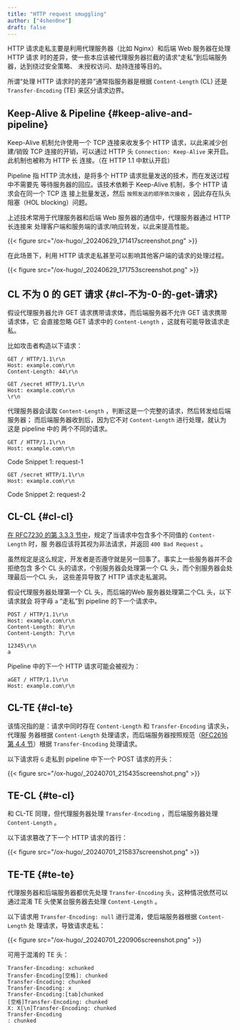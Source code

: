 ```yaml
---
title: "HTTP request smuggling"
author: ["4shen0ne"]
draft: false
---
```


HTTP 请求走私主要是利用代理服务器（比如 Nginx）和后端 Web 服务器在处理 HTTP 请求
时的差异，使一些本应该被代理服务器拦截的请求“走私”到后端服务器，达到绕过安全策略、
未授权访问、劫持连接等目的。

所谓“处理 HTTP 请求时的差异”通常指服务器是根据 `Content-Length` (CL) 还是
`Transfer-Encoding` (TE) 来区分请求边界。


## Keep-Alive &amp; Pipeline {#keep-alive-and-pipeline}

Keep-Alive 机制允许使用一个 TCP 连接来收发多个 HTTP 请求，以此来减少创建/销毁 TCP
连接的开销，可以通过 HTTP 头 `Connection: Keep-Alive` 来开启。此机制也被称为 HTTP 长
连接。（在 HTTP 1.1 中默认开启）

Pipeline 指 HTTP 流水线，是将多个 HTTP 请求批量发送的技术，而在发送过程中不需要先
等待服务器的回应。该技术依赖于 Keep-Alive 机制，多个 HTTP 请求会在同一个 TCP 连
接上批量发送，然后 `按照发送的顺序依次接收` ，因此存在队头阻塞（HOL blocking）问题。

上述技术常用于代理服务器和后端 Web 服务器的通信中，代理服务器通过 HTTP 长连接来
处理客户端和服务端的请求/响应转发，以此来提高性能。

{{< figure src="/ox-hugo/_20240629_171417screenshot.png" >}}

在此场景下，利用 HTTP 请求走私甚至可以影响其他客户端的请求的处理过程。

{{< figure src="/ox-hugo/_20240629_171753screenshot.png" >}}


## CL 不为 0 的 GET 请求 {#cl-不为-0-的-get-请求}

假设代理服务器允许 GET 请求携带请求体，而后端服务器不允许 GET 请求携带请求体，它
会直接忽略 GET 请求中的 `Content-Length` ，这就有可能导致请求走私。

比如攻击者构造以下请求：

```nil
GET / HTTP/1.1\r\n
Host: example.com\r\n
Content-Length: 44\r\n

GET /secret HTTP/1.1\r\n
Host: example.com\r\n
\r\n
```

代理服务器会读取 `Content-Length` ，判断这是一个完整的请求，然后转发给后端服务器；
而后端服务器收到后，因为它不对 `Content-Length` 进行处理，就认为这是 pipeline 中的
两个不同的请求。

```nil
GET / HTTP/1.1\r\n
Host: example.com\r\n
```
<div class="src-block-caption">
  <span class="src-block-number">Code Snippet 1:</span>
  request-1
</div>

```nil
GET /secret HTTP/1.1\r\n
Host: example.com\r\n
```
<div class="src-block-caption">
  <span class="src-block-number">Code Snippet 2:</span>
  request-2
</div>


## CL-CL {#cl-cl}

[在 RFC7230 的第 3.3.3 节中](https://datatracker.ietf.org/doc/html/rfc7230#section-3.3.3)，规定了当请求中包含多个不同值的 `Content-Length` 时，服
务器应该将其视为非法请求，并返回 `400 Bad Request` 。

虽然规定是这么规定，开发者是否遵守就是另一回事了。事实上一些服务器并不会拒绝包含
多个 CL 头的请求，个别服务器会处理第一个 CL 头，而个别服务器会处理最后一个CL 头，
这些差异导致了 HTTP 请求走私漏洞。

假设代理服务器处理第一个 CL 头，而后端的Web 服务器处理第二个CL 头，以下请求就会
将字母 `a` “走私”到 pipeline 的下一个请求中。

```nil
POST / HTTP/1.1\r\n
Host: example.com\r\n
Content-Length: 8\r\n
Content-Length: 7\r\n

12345\r\n
a
```

Pipeline 中的下一个 HTTP 请求可能会被视为：

```nil
aGET / HTTP/1.1\r\n
Host: example.com\r\n
```


## CL-TE {#cl-te}

该情况指的是：请求中同时存在 `Content-Length` 和 `Transfer-Encoding` 请求头，代理服
务器根据 `Content-Length` 处理请求，而后端服务器按照规范（[RFC2616 第 4.4 节](https://datatracker.ietf.org/doc/html/rfc2616#section-4.4)）根据
`Transfer-Encoding` 处理请求。

以下请求将 `G` 走私到 pipeline 中下一个 POST 请求的开头：

{{< figure src="/ox-hugo/_20240701_215435screenshot.png" >}}


## TE-CL {#te-cl}

和 CL-TE 同理，但代理服务器处理 `Transfer-Encoding` ，而后端服务器处理
`Content-Length` 。

以下请求篡改了下一个 HTTP 请求的首行：

{{< figure src="/ox-hugo/_20240701_215837screenshot.png" >}}


## TE-TE {#te-te}

代理服务器和后端服务器都优先处理 `Transfer-Encoding` 头，这种情况依然可以通过混淆
TE 头使某台服务器去处理 `Content-Length` 。

以下请求用 `Transfer-Encoding: null` 进行混淆，使后端服务器根据 `Content-Length` 处
理请求，导致请求走私：

{{< figure src="/ox-hugo/_20240701_220906screenshot.png" >}}

可用于混淆的 TE 头：

```nil
Transfer-Encoding: xchunked
Transfer-Encoding[空格]: chunked
Transfer-Encoding: chunked
Transfer-Encoding: x
Transfer-Encoding:[tab]chunked
[空格]Transfer-Encoding: chunked
X: X[\n]Transfer-Encoding: chunked
Transfer-Encoding
: chunked
```
